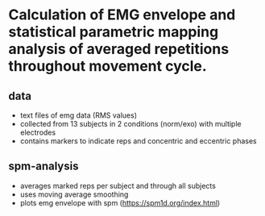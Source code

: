 # Calculation of EMG envelope and statistical parametric mapping analysis of averaged repetitions throughout movement cycle.

## data
- text files of emg data (RMS values)
- collected from 13 subjects in 2 conditions (norm/exo) with multiple electrodes
- contains markers to indicate reps and concentric and eccentric phases

## spm-analysis
- averages marked reps per subject and through all subjects
- uses moving average smoothing
- plots emg envelope with spm (https://spm1d.org/index.html)
